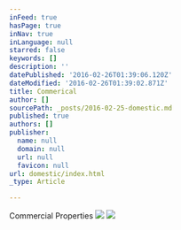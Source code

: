 ```yaml
---
inFeed: true
hasPage: true
inNav: true
inLanguage: null
starred: false
keywords: []
description: ''
datePublished: '2016-02-26T01:39:06.120Z'
dateModified: '2016-02-26T01:39:02.871Z'
title: Commerical
author: []
sourcePath: _posts/2016-02-25-domestic.md
published: true
authors: []
publisher:
  name: null
  domain: null
  url: null
  favicon: null
url: domestic/index.html
_type: Article

---
```

Commercial Properties
![](https://the-grid-user-content.s3-us-west-2.amazonaws.com/a86b59c5-9842-4880-94c7-8fdb44485b36.jpg)
![](https://the-grid-user-content.s3-us-west-2.amazonaws.com/7ddee18a-b7cb-4a2b-be38-5ae47b66abfc.jpg)